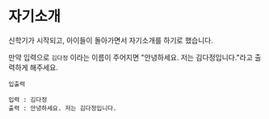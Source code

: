 # 자기소개
신학기가 시작되고, 아이들이 돌아가면서 자기소개를 하기로 했습니다.

만약 입력으로 `김다정` 이라는 이름이 주어지면 "안녕하세요. 저는 김다정입니다."라고 출력하게 
해주세요.
```
입출력

입력 : 김다정
출력 : 안녕하세요. 저는 김다정입니다.
```